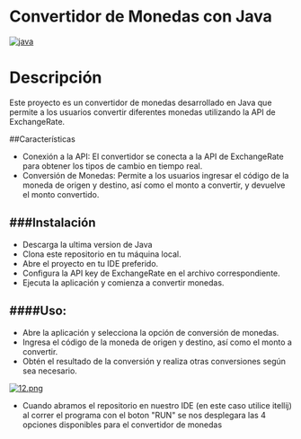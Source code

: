 # **Convertidor de Monedas con Java**

<a href='https://postimg.cc/68JQ8KSX' target='_blank'><img src='https://i.postimg.cc/68JQ8KSX/java.png' border='0' alt='java'/></a>












# Descripción
Este proyecto es un convertidor de monedas desarrollado en Java que permite a los usuarios convertir diferentes monedas utilizando la API de ExchangeRate.

##Características
- Conexión a la API: El convertidor se conecta a la API de ExchangeRate para obtener los tipos de cambio en tiempo real.
- Conversión de Monedas: Permite a los usuarios ingresar el código de la moneda de origen y destino, así como el monto a convertir, y devuelve el monto convertido.

###Instalación
------------
- Descarga la ultima version de Java
- Clona este repositorio en tu máquina local.
- Abre el proyecto en tu IDE preferido.
- Configura la API key de ExchangeRate en el archivo correspondiente.
- Ejecuta la aplicación y comienza a convertir monedas.

####Uso:
------------
- Abre la aplicación y selecciona la opción de conversión de monedas.
- Ingresa el código de la moneda de origen y destino, así como el monto a convertir.
- Obtén el resultado de la conversión y realiza otras conversiones según sea necesario.


[![12.png](https://i.postimg.cc/qvkNYP96/12.png)](https://postimg.cc/w7GxRGx9)



- Cuando abramos el repositorio en nuestro IDE (en este caso utilice itellij) al correr el programa con el boton "RUN" se nos desplegara las 4 opciones disponibles para el convertidor de monedas


